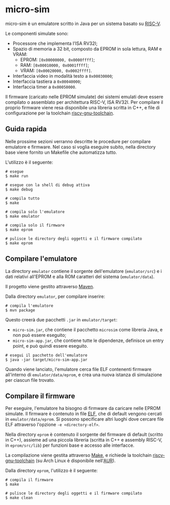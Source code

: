 # micro-sim
micro-sim è un emulatore scritto in Java per un sistema basato su [RISC-V](riscv.org).

Le componenti simulate sono:
- Processore che implementa l'ISA RV32I;
- Spazio di memoria a 32 bit, composto da EPROM in sola lettura, RAM e VRAM:
    - EPROM: `[0x00000000, 0x0000ffff]`;
    - RAM: `[0x00010000, 0x0001ffff]`;
    - VRAM: `[0x00020000, 0x0002ffff]`.
- Interfaccia video in modalità testo a `0x00030000`;
- Interfaccia tastiera a `0x00040000`;
- Interfaccia timer a `0x00050000`.

Il firmware (caricato nelle EPROM simulate) dei sistemi emulati deve essere compilato o assemblato 
per architettura RISC-V, ISA RV32I. Per compilare il proprio firmware viene resa disponibile una 
libreria scritta in C++, e file di configurazione per la toolchain 
[riscv-gnu-toolchain](https://github.com/riscv-collab/riscv-gnu-toolchain).

## Guida rapida
Nelle prossime sezioni verranno descritte le procedure per compilare emulatore e firmware.
Nel caso si voglia eseguire subito, nella directory base viene fornito un Makefile che automatizza 
tutto.

L'utilizzo è il seguente:
```shell
# esegue
$ make run

# esegue con la shell di debug attiva
$ make debug

# compila tutto
$ make

# compila solo l'emulatore
$ make emulator

# compila solo il firmware
$ make eprom

# pulisce le directory degli oggetti e il firmware compilato 
$ make eprom
```

## Compilare l'emulatore 
La directory `emulator` contiene il sorgente dell'emulatore (`emulator/src`) e i dati relativi 
all'EPROM e alla ROM caratteri del sistema (`emulator/data`).

Il progetto viene gestito attraverso [Maven](https://maven.apache.org/).

Dalla directory `emulator`, per compilare inserire:
```shell
# compila l'emulatore
$ mvn package
```
Questo creerà due pacchetti `.jar` in `emulator/target`:
-   `micro-sim.jar`, che contiene il pacchetto `microsim` come libreria Java, e non può essere 
    eseguito;
-   `micro-sim-app.jar`, che contiene tutte le dipendenze, definisce un entry point, e può quindi 
    essere eseguito.

```shell
# esegui il pacchetto dell'emulatore
$ java -jar target/micro-sim-app.jar
```

Quando viene lanciato, l'emulatore cerca file ELF contenenti firmware all'interno di 
`emulator/data/eprom`, e crea una nuova istanza di simulazione per ciascun file trovato. 

## Compilare il firmware
Per eseguire, l'emulatore ha bisogno di firmware da caricare nelle EPROM simulate. Il firmware è 
contenuto in file [ELF](https://en.wikipedia.org/wiki/Executable_and_Linkable_Format), che di 
default vengono cercati in `emulator/data/eprom`. Si possono specificare altri luoghi dove cercare 
file ELF attraverso l'opzione `-e <directory-elf>`.

Nella directory `eprom` è contenuto il sorgente del firmware di default (scritto in C++), assieme 
ad una piccola libreria (scritta in C++ e assembly RISC-V, in `eprom/src/lib`) per funzioni base e 
accesso alle interfacce.

La compilazione viene gestita attraverso [Make](https://en.wikipedia.org/wiki/Make_(software)), e 
richiede la toolchain [riscv-gnu-toolchain](https://github.com/riscv-collab/riscv-gnu-toolchain) 
(su Arch Linux è disponibile 
nell'[AUR](https://aur.archlinux.org/packages/riscv32-gnu-toolchain-elf-bin)).

Dalla directory `eprom`, l'utilizzo è il seguente:
```shell
# compila il firmware
$ make

# pulisce le directory degli oggetti e il firmware compilato 
$ make clean
```
